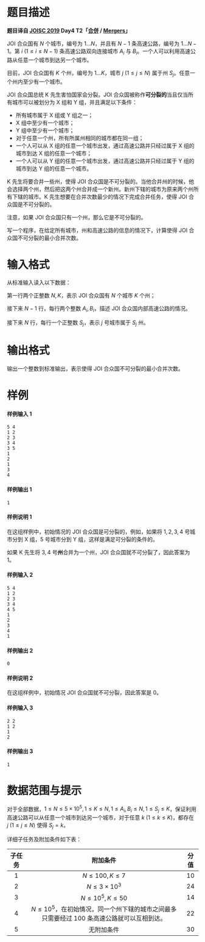 
# 题目描述

**题目译自 [JOISC 2019](https://www.ioi-jp.org/camp/2019/2019-sp-tasks/index.html) Day4 T2「[合併](https://www.ioi-jp.org/camp/2019/2019-sp-tasks/day4/mergers.pdf) / [Mergers](https://www.ioi-jp.org/camp/2019/2019-sp-tasks/day4/mergers-en.pdf)」**

JOI 合众国有 $N$ 个城市，编号为 $1\ldots N$，并且有 $N-1$ 条高速公路，编号为 $1\ldots N-1$。第 $i\ (1\le i\le N-1)$ 条高速公路双向连接城市 $A_i$ 与 $B_i$。一个人可以利用高速公路从任意一个城市到达另一个城市。

目前，JOI 合众国有 $K$ 个州，编号为 $1\ldots K$，城市 $j\ (1\le j\le N)$ 属于州 $S_j$。任意一个州内至少有一个城市。

JOI 合众国总统 K 先生害怕国家会分裂。JOI 合众国被称作**可分裂的**当且仅当所有城市可以被划分为 X 组和 Y 组，并且满足以下条件：
- 所有城市属于 X 组或 Y 组之一；
- X 组中至少有一个城市；
- Y 组中至少有一个城市；
- 对于任意一个州，所有所属州相同的城市都在同一组；
- 一个人可以从 X 组的任意一个城市出发，通过高速公路并只经过属于 X 组的城市到达 X 组的任意一个城市；
- 一个人可以从 Y 组的任意一个城市出发，通过高速公路并只经过属于 Y 组的城市到达 Y 组的任意一个城市。

K 先生将要合并一些州，使得 JOI 合众国是不可分裂的。当他合并州的时候，他会选择两个州，然后把这两个州合并成一个新州。新州下辖的城市为原来两个州所有下辖的城市。K 先生想要在合并次数最少的情况下完成合并任务，使得 JOI 合众国是不可分裂的。

注意，如果 JOI 合众国只有一个州，那么它是不可分裂的。

写一个程序，在给定所有城市，州和高速公路的信息的情况下，计算使得 JOI 合众国不可分裂的最小合并次数。


# 输入格式

从标准输入读入以下数据：

第一行两个正整数 $N,K$，表示 JOI 合众国有 $N$ 个城市 $K$ 个州；

接下来 $N-1$ 行，每行两个整数 $A_i,B_i$，描述 JOI 合众国内部高速公路的情况。

接下来 $N$ 行，每行一个正整数 $S_j$，表示 $j$ 号城市属于 $S_j$ 州。

# 输出格式

输出一个整数到标准输出，表示使得 JOI 合众国不可分裂的最小合并次数。

# 样例

#### 样例输入 1
```plain
5 4
1 2
2 3
3 4
3 5
1
2
1
3
4
```
#### 样例输出 1
```plain
1
```
#### 样例说明 1
在这组样例中，初始情况的 JOI 合众国是可分裂的，例如，如果将 $1,2,3,4$ 号城市分到 X 组，$5$ 号城市分到 Y 组，这样是满足可分裂的条件的。

如果 K 先生将 $3,4$ 号**州**合并为一个州，JOI 合众国就不可分裂了，因此答案为 $1$。

#### 样例输入 2
```plain
5 4
1 2
2 3
3 4
4 5
1
2
3
4
1
```
#### 样例输出 2
```plain
0
```
#### 样例说明 2
在这组样例中，初始情况 JOI 合众国就不可分裂，因此答案是 $0$。

#### 样例输入 3
```plain
2 2
1 2
1
2
```
#### 样例输出 3
```plain
1
```

# 数据范围与提示

对于全部数据，$1\le N\le 5\times 10^5,1\le K\le N,1\le A_i,B_i\le N,1\le S_j\le K$，保证利用高速公路可以从任意一个城市到达另一个城市，对于任意 $k\ (1\le k\le K)$，都存在 $j\ (1\le j\le N)$ 使得 $S_j=k$。

详细子任务及附加条件如下表：

| 子任务 |                           附加条件                           | 分值 |
| :----: | :----------------------------------------------------------: | :--: |
|  $1$   |                      $N\le 100,K\le 7$                       | $10$ |
|  $2$   |                     $N\le 3\times 10^3$                      | $24$ |
|  $3$   |                     $N\le 10^5,K\le 50$                      | $14$ |
|  $4$   | $N\le 10^5$，在初始情况，同一个州下辖的城市之间最多只需要经过 $100$ 条高速公路就可以互相到达。 | $22$ |
|  $5$   |                          无附加条件                          | $30$ |




